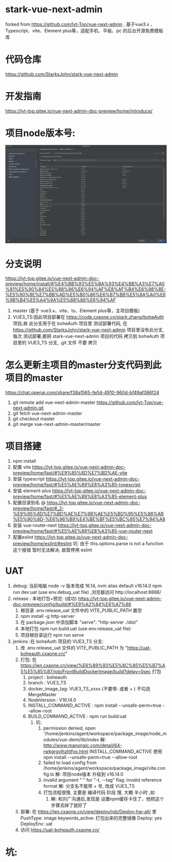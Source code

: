 # stark-vue-next-admin 
forked from https://github.com/lyt-Top/vue-next-admin , 基于vue3.x 、Typescript、vite、Element plus等，适配手机、平板、pc 的后台开源免费模板库

# 代码仓库  
https://github.com/StarksJohn/stark-vue-next-admin

# 开发指南 
https://lyt-top.gitee.io/vue-next-admin-doc-preview/home/introduce/

# 项目node版本号:
![](readMeImg/QQ20230329-111301@2x.png)

# 分支说明
https://lyt-top.gitee.io/vue-next-admin-doc-preview/home/install/#%E4%BB%93%E5%BA%93%E4%BB%A3%E7%A0%81%E5%90%84%E5%88%86%E6%94%AF%E8%AF%B4%E6%98%8E-%E5%90%8E%E7%BB%AD%E5%B0%86%E6%B7%BB%E5%8A%A0%E6%9B%B4%E5%A4%9A%E5%88%86%E6%94%AF
1. master (基于 vue3.x、vite、ts、Element plus等，主项目模板)
2. VUE3_TS:因此项目部署在 https://code.cxaone.cn/stark.zhang/boheAuth 项目,故 此分支用于在 boheAuth 项目里 测试部署代码, 在 https://github.com/StarksJohn/stark-vue-next-admin 项目里没有此分支,每次 测试部署,都把 stark-vue-next-admin 项目的代码 拷贝到  boheAuth 项目里的 VUE3_TS 分支, .git 文件 不要 拷贝

# 怎么更新主项目的master分支代码到此项目的master
https://chat.openai.com/share/f38a1565-fe0d-4910-960d-bf49af086f24
1. git remote add vue-next-admin-master https://github.com/lyt-Top/vue-next-admin.git
2. git fetch vue-next-admin-master
3. git checkout master
4. git merge vue-next-admin-master/master

# 项目搭建
1. npm install
2. 配置 vite 
https://lyt-top.gitee.io/vue-next-admin-doc-preview/home/fast/#%E9%85%8D%E7%BD%AE-vite
3. 安装 typescript
https://lyt-top.gitee.io/vue-next-admin-doc-preview/home/fast/#%E5%AE%89%E8%A3%85-typescript
4. 安装 element-plus
https://lyt-top.gitee.io/vue-next-admin-doc-preview/home/fast/#%E5%AE%89%E8%A3%85-element-plus
5. 配置目录别名 @
https://lyt-top.gitee.io/vue-next-admin-doc-preview/home/fast/#_2-%E9%85%8D%E7%BD%AE%E7%9B%AE%E5%BD%95%E5%88%AB%E5%90%8D-%E6%96%B9%E4%BE%BF%E5%BC%95%E7%94%A8
6. 安装 vue-router-next 
https://lyt-top.gitee.io/vue-next-admin-doc-preview/home/fast/#%E5%AE%89%E8%A3%85-vue-router-next
7. 配置eslint
https://lyt-top.gitee.io/vue-next-admin-doc-preview/home/eslint/#eslint
    坑: 由于  this.options.parse is not a function  这个报错 暂时无法解决, 故暂停用 eslint

# UAT
   1. debug: 当前电脑 node -v  版本改成 16.14, nvm alias default v16.14.0
      npm run dev:uat     (use env.debug_uat file) ,浏览器访问 http://localhost:8888/
   2. release :
     本地打包+预览: (成功)
         https://lyt-top.gitee.io/vue-next-admin-doc-preview/config/build/#%E9%A2%84%E8%A7%88
         1. 根目录 .env.release_uat 文件中的 VITE_PUBLIC_PATH 置空
         2. npm install -g http-server
         3. 在 package.json 中添加脚本 "serve": "http-server ./dist"
         4. 本地打包 npm run build:uat  (use env.release_uat file)
         5. 项目根目录运行  npm run serve
   3. jenkins :在 boheAuth 项目的 VUE3_TS 分支: 
      1. 改 .env.release_uat 文件的 VITE_PUBLIC_PATH 为 "https://uat-boheauth.cxaone.cn/"
      2. 打包: 在 https://jen.cxaone.cn/view/%E6%89%93%E5%8C%85%E5%B7%A5%E5%85%B7/job/FrontBuildDockerImage/build?delay=0sec 打包  
         1. project : boheauth
         2. branch : VUE3_TS
         3. docker_image_tag: VUE3_TS_xxxx   (不要带:  或者  + ) 不勾选 MergeMaster
         4. NodeVersion : V16.14.0
         5. INSTALL_COMMAND_ACTIVE : npm install --unsafe-perm=true --allow-root
         6. BUILD_COMMAND_ACTIVE : npm run build:uat
            1. 坑: 
                1. permission denied, open '/home/jenkins/agent/workspace/package_image/node_modules/vue-demi/lib/index
                                解: http://www.manongjc.com/detail/64-rwkgrgylhzhtfyo.html 
                                INSTALL_COMMAND_ACTIVE 使用 npm install --unsafe-perm=true --allow-root
                2. failed to load config from /home/jenkins/agent/workspace/package_image/vite.config.ts
                                解: 项目node版本 升级到 v16.14.0 
                3. invalid argument " " for "-t, --tag" flag: invalid reference format
                                解: 分支名不能带 +  号,  改成 VUE3_TS
                4. 打包流程很慢, 主要是 编译代码 阶段 慢, 大概 半小时 ,如 
                   1. 解: 和刘广沟通后,发现是 设置npm缓存卡住了，他把这个步骤去掉了就好了
      3. 部署: 在 https://jen.cxaone.cn/view/deploy/job/Deploy-hw-all/ 里
                       PushType: image
                       keywords_active: 打包出来的完整镜像
                       Deploy: yes
                       DeployEnv: uat
      4. 访问 https://uat-boheauth.cxaone.cn/
            

# 坑:
    
